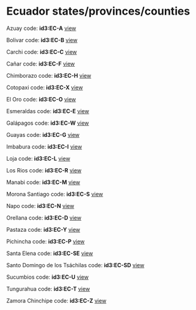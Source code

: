 # Ecuador states/provinces/counties
Azuay     code: **id3:EC-A**     [view](../export/geojson/medium/id3/ec/a.geojson)     


Bolivar     code: **id3:EC-B**     [view](../export/geojson/medium/id3/ec/b.geojson)     


Carchi     code: **id3:EC-C**     [view](../export/geojson/medium/id3/ec/c.geojson)     


Cañar     code: **id3:EC-F**     [view](../export/geojson/medium/id3/ec/f.geojson)     


Chimborazo     code: **id3:EC-H**     [view](../export/geojson/medium/id3/ec/h.geojson)     


Cotopaxi     code: **id3:EC-X**     [view](../export/geojson/medium/id3/ec/x.geojson)     


El Oro     code: **id3:EC-O**     [view](../export/geojson/medium/id3/ec/o.geojson)     


Esmeraldas     code: **id3:EC-E**     [view](../export/geojson/medium/id3/ec/e.geojson)     


Galápagos     code: **id3:EC-W**     [view](../export/geojson/medium/id3/ec/w.geojson)     


Guayas     code: **id3:EC-G**     [view](../export/geojson/medium/id3/ec/g.geojson)     


Imbabura     code: **id3:EC-I**     [view](../export/geojson/medium/id3/ec/i.geojson)     


Loja     code: **id3:EC-L**     [view](../export/geojson/medium/id3/ec/l.geojson)     


Los Rios     code: **id3:EC-R**     [view](../export/geojson/medium/id3/ec/r.geojson)     


Manabi     code: **id3:EC-M**     [view](../export/geojson/medium/id3/ec/m.geojson)     


Morona Santiago     code: **id3:EC-S**     [view](../export/geojson/medium/id3/ec/s.geojson)     


Napo     code: **id3:EC-N**     [view](../export/geojson/medium/id3/ec/n.geojson)     


Orellana     code: **id3:EC-D**     [view](../export/geojson/medium/id3/ec/d.geojson)     


Pastaza     code: **id3:EC-Y**     [view](../export/geojson/medium/id3/ec/y.geojson)     


Pichincha     code: **id3:EC-P**     [view](../export/geojson/medium/id3/ec/p.geojson)     


Santa Elena     code: **id3:EC-SE**     [view](../export/geojson/medium/id3/ec/se.geojson)     


Santo Domingo de los Tsáchilas     code: **id3:EC-SD**     [view](../export/geojson/medium/id3/ec/sd.geojson)     


Sucumbios     code: **id3:EC-U**     [view](../export/geojson/medium/id3/ec/u.geojson)     


Tungurahua     code: **id3:EC-T**     [view](../export/geojson/medium/id3/ec/t.geojson)     


Zamora Chinchipe     code: **id3:EC-Z**     [view](../export/geojson/medium/id3/ec/z.geojson)     

